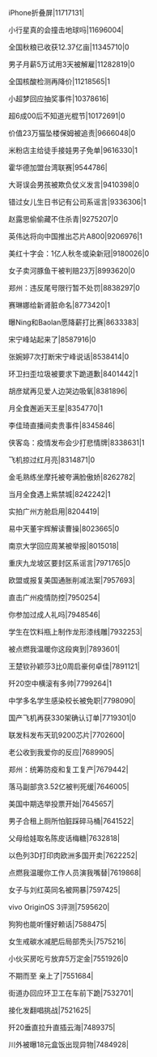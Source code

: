 iPhone折叠屏|11717131|

小行星真的会撞击地球吗|11696004|

全国秋粮已收获12.37亿亩|11345710|0

男子月薪5万试用3天被解雇|11282819|0

全国核酸检测再降价|11218565|1

小超梦回应抽奖事件|10378616|

超6成00后不知道光棍节|10172691|0

价值23万猫坠楼保姆被追责|9666048|0

米粉店主给徒手接娃男子免单|9616330|1

霍华德加盟台湾联赛|9544786|

大哥误会男孩被欺负仗义发言|9410398|0

错过女儿生日书记有公司系谣言|9336306|1

赵露思偷偷藏不住杀青|9275207|0

英伟达将向中国推出芯片A800|9206976|1

美红十字会：1亿人秋冬或染新冠|9180026|0

女子卖河豚鱼干被判赔23万|8993620|0

郑州：违反尾号限行暂不处罚|8838297|0

赛琳娜给新肾脏命名|8773420|1

曝Ning和Baolan愿降薪打比赛|8633383|

宋宁峰站起来了|8587916|0

张婉婷7次打断宋宁峰说话|8538414|0

环卫扫歪垃圾被要求下跪道歉|8401442|1

胡彦斌再见爱人边哭边吸氧|8381896|

月全食邂逅天王星|8354770|1

李佳琦直播间卖贵事件|8345846|

侠客岛：疫情发布会少打悲情牌|8338631|1

飞机掠过红月亮|8314871|0

金毛熟练坐摩托被夸满脸傲娇|8262782|

当月全食遇上紫禁城|8242242|1

实拍广州方舱启用|8204419|

易中天董宇辉解读曹操|8023665|0

南京大学回应周某被举报|8015018|

重庆九龙坡区要封区系谣言|7971765|0

欧盟或报复美国通胀削减法案|7957693|

直击广州疫情防控|7950254|

你参加过成人礼吗|7948546|

学生在饮料瓶上制作龙形漆线雕|7932253|

被点燃我温暖你这段爽到|7893601|

王楚钦孙颖莎3比0周启豪何卓佳|7891121|

歼20空中横滚有多帅|7799264|1

中学多名学生感染校长被免职|7798090|

国产飞机再获330架确认订单|7719301|0

联发科发布天玑9200芯片|7702600|

老公收到我爱你的反应|7689905|

郑州：统筹防疫和复工复产|7679442|

落马副部贪3.52亿被判死缓|7646005|

美国中期选举投票开始|7645657|

男子合租上厕所怕脏踩碎马桶|7641522|

父母给娃取名陈皮话梅糖|7632818|

以色列3D打印肉欧洲多国开卖|7622252|

点燃我温暖你工作人员演我嘴替|7619868|

女子与刘红英同名被网暴|7597425|

vivo OriginOS 3评测|7595620|

狗狗也能听懂好赖话|7588475|

女生戒碳水减肥后局部秃头|7575216|

小伙买房吃亏放弃5万定金|7551926|0

不期而至 亲上了|7551684|

街道办回应环卫工在车前下跪|7532701|

接化发翻唱挑战|7521625|

歼20垂直拉升直插云海|7489375|

川外被曝18元盒饭出现异物|7484928|

